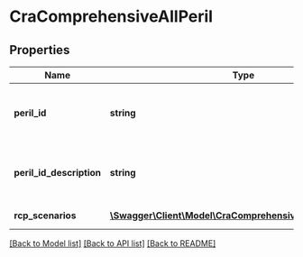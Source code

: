 # CraComprehensiveAllPeril

## Properties
Name | Type | Description | Notes
------------ | ------------- | ------------- | -------------
**peril_id** | **string** | The Peril ID for that record. (e.g. EQSH, FIXX, etc.) | [optional] 
**peril_id_description** | **string** | The description for the Peril ID for the record. | [optional] 
**rcp_scenarios** | [**\Swagger\Client\Model\CraComprehensiveAllRiskScenario[]**](CraComprehensiveAllRiskScenario.md) | RiskScenario Details | [optional] 

[[Back to Model list]](../../README.md#documentation-for-models) [[Back to API list]](../../README.md#documentation-for-api-endpoints) [[Back to README]](../../README.md)

